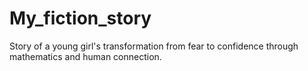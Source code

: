 # My_fiction_story
Story of a young girl's transformation from fear to confidence through mathematics and human connection.
